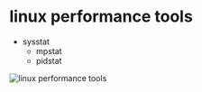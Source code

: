 
# linux performance tools

- sysstat
    - mpstat
    - pidstat

![linux performance tools](http://www.brendangregg.com/Perf/linux_perf_tools_full.png)
